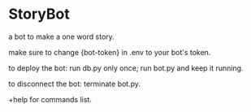 # StoryBot
a bot to make a one word story.

make sure to change {bot-token} in .env to your bot's token.

to deploy the bot: run db.py only once; run bot.py and keep it running.

to disconnect the bot: terminate bot.py.

+help for commands list.
